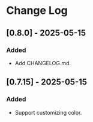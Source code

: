 # Change Log

## [0.8.0] - 2025-05-15
### Added
- Add CHANGELOG.md.

## [0.7.15] - 2025-05-15
### Added
- Support customizing color.

